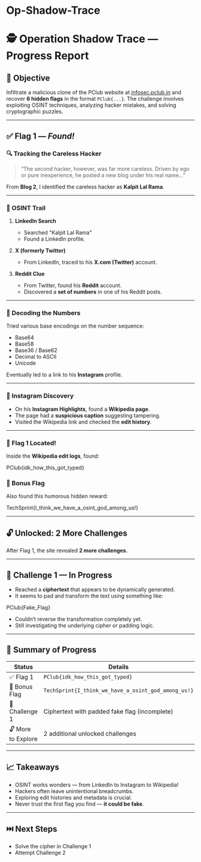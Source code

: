 # Op-Shadow-Trace

# 🕵️ Operation Shadow Trace — Progress Report

## 🎯 Objective
Infiltrate a malicious clone of the PClub website at [infosec.pclub.in](https://infosec.pclub.in) and recover **6 hidden flags** in the format `PClub{...}`. The challenge involves exploiting OSINT techniques, analyzing hacker mistakes, and solving cryptographic puzzles.

---

## ✅ Flag 1 — *Found!*

### 🔍 Tracking the Careless Hacker

> “The second hacker, however, was far more careless. Driven by ego or pure inexperience, he posted a new blog under his real name…”

From **Blog 2**, I identified the careless hacker as **Kalpit Lal Rama**.

---

### 🧠 OSINT Trail

1. **LinkedIn Search**  
   - Searched "Kalpit Lal Rama"  
   - Found a LinkedIn profile.

2. **X (formerly Twitter)**  
   - From LinkedIn, traced to his **X.com (Twitter)** account.

3. **Reddit Clue**  
   - From Twitter, found his **Reddit** account.  
   - Discovered a **set of numbers** in one of his Reddit posts.

---

### 🧮 Decoding the Numbers

Tried various base encodings on the number sequence:

- Base64  
- Base58  
- Base36 / Base62  
- Decimal to ASCII  
- Unicode  

Eventually led to a link to his **Instagram** profile.

---

### 📸 Instagram Discovery

- On his **Instagram Highlights**, found a **Wikipedia page**.
- The page had a **suspicious caption** suggesting tampering.
- Visited the Wikipedia link and checked the **edit history**.

---

### 🏁 Flag 1 Located!

Inside the **Wikipedia edit logs**, found:

PClub{idk_how_this_got_typed}

### 🎉 Bonus Flag

Also found this humorous hidden reward:

TechSprint{I_think_we_have_a_osint_god_among_us!}

---

## 🔓 Unlocked: 2 More Challenges

After Flag 1, the site revealed **2 more challenges**.

---

## 🧪 Challenge 1 — In Progress

- Reached a **ciphertext** that appears to be dynamically generated.
- It seems to pad and transform the text using something like:

PClub{Fake_Flag}


- Couldn’t reverse the transformation completely yet.
- Still investigating the underlying cipher or padding logic.

---

## 📌 Summary of Progress

| Status         | Details                                      |
|----------------|----------------------------------------------|
| ✅ Flag 1       | `PClub{idk_how_this_got_typed}`              |
| 🎉 Bonus Flag   | `TechSprint{I_think_we_have_a_osint_god_among_us!}` |
| 🧩 Challenge 1  | Ciphertext with padded fake flag (incomplete) |
| 🔓 More to Explore | 2 additional unlocked challenges            |

---

## 📈 Takeaways

- OSINT works wonders — from LinkedIn to Instagram to Wikipedia!
- Hackers often leave unintentional breadcrumbs.
- Exploring edit histories and metadata is crucial.
- Never trust the first flag you find — **it could be fake**.

---

## ⏭️ Next Steps

- Solve the cipher in Challenge 1
- Attempt Challenge 2
